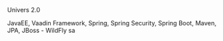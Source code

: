Univers 2.0

JavaEE, Vaadin Framework, Spring, Spring Security, Spring Boot, Maven, JPA, JBoss - WildFly
sa

